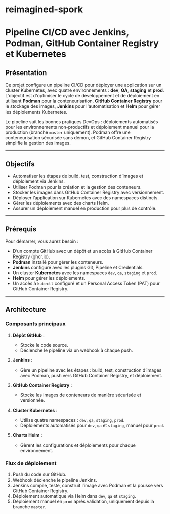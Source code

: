 # reimagined-spork

# Pipeline CI/CD avec Jenkins, Podman, GitHub Container Registry et Kubernetes

## Présentation

Ce projet configure un pipeline CI/CD pour déployer une application sur un cluster Kubernetes, avec quatre environnements : **dev**, **QA**, **staging** et **prod**. L'objectif est d'optimiser le cycle de développement et de déploiement en utilisant **Podman** pour la conteneurisation, **GitHub Container Registry** pour le stockage des images, **Jenkins** pour l'automatisation et **Helm** pour gérer les déploiements Kubernetes.

Le pipeline suit les bonnes pratiques DevOps : déploiements automatisés pour les environnements non-productifs et déploiement manuel pour la production (branche `master` uniquement). Podman offre une conteneurisation sécurisée sans démon, et GitHub Container Registry simplifie la gestion des images.

---

## Objectifs

- Automatiser les étapes de build, test, construction d’images et déploiement via Jenkins.
- Utiliser Podman pour la création et la gestion des conteneurs.
- Stocker les images dans GitHub Container Registry avec versionnement.
- Déployer l’application sur Kubernetes avec des namespaces distincts.
- Gérer les déploiements avec des charts Helm.
- Assurer un déploiement manuel en production pour plus de contrôle.

---

## Prérequis

Pour démarrer, vous aurez besoin :
- D’un compte GitHub avec un dépôt et un accès à GitHub Container Registry (ghcr.io).
- **Podman** installé pour gérer les conteneurs.
- **Jenkins** configuré avec les plugins Git, Pipeline et Credentials.
- Un cluster **Kubernetes** avec les namespaces `dev`, `qa`, `staging` et `prod`.
- **Helm** pour gérer les déploiements.
- Un accès à `kubectl` configuré et un Personal Access Token (PAT) pour GitHub Container Registry.

---

## Architecture

### Composants principaux

1. **Dépôt GitHub** :
   - Stocke le code source.
   - Déclenche le pipeline via un webhook à chaque push.

2. **Jenkins** :
   - Gère un pipeline avec les étapes : build, test, construction d’images avec Podman, push vers GitHub Container Registry, et déploiement.

3. **GitHub Container Registry** :
   - Stocke les images de conteneurs de manière sécurisée et versionnée.

4. **Cluster Kubernetes** :
   - Utilise quatre namespaces : `dev`, `qa`, `staging`, `prod`.
   - Déploiements automatisés pour `dev`, `qa` et `staging`, manuel pour `prod`.

5. **Charts Helm** :
   - Gèrent les configurations et déploiements pour chaque environnement.

### Flux de déploiement

1. Push du code sur GitHub.
2. Webhook déclenche le pipeline Jenkins.
3. Jenkins compile, teste, construit l’image avec Podman et la pousse vers GitHub Container Registry.
4. Déploiement automatique via Helm dans `dev`, `qa` et `staging`.
5. Déploiement manuel en `prod` après validation, uniquement depuis la branche `master`.

